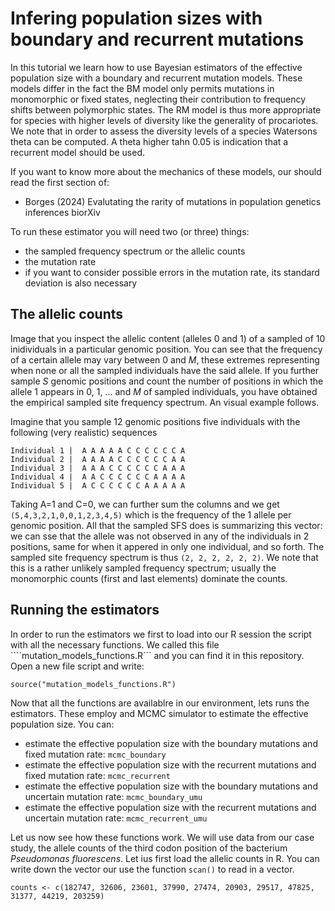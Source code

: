 # Infering population sizes with boundary and recurrent mutations 

In this tutorial we learn how to use Bayesian estimators of the effective population size with a boundary and recurrent mutation models. 
These models differ in the fact the BM model only permits mutations in monomorphic or fixed states, neglecting their contribution to frequency shifts between polymorphic states. 
The RM model is thus more appropriate for species with higher levels of diversity like the generality of procariotes. 
We note that in order to assess the diversity levels of a species Watersons theta can be computed. A theta higher tahn 0.05 is indication that a recurrent model should be used.

If you want to know more about the mechanics of these models, our should read the first section of:
* Borges (2024) Evalutating the rarity of mutations in population genetics inferences biorXiv

To run these estimator you will need two (or three) things:
* the sampled frequency spectrum or the allelic counts
* the mutation rate
* if you want to consider possible errors in the mutation rate, its standard deviation is also necessary


## The allelic counts 
Image that you inspect the allelic content (alleles 0 and 1) of a sampled of 10 inidividuals in a particular genomic position. You can see that the frequency of a certain allele may vary between 0 and $M$, these extremes representing when none or all the sampled individuals have the said allele. If you further sample $S$ genomic positions and count the number of positions in which the allele 1 appears in $0$, $1$, $...$ and $M$ of sampled individuals, you have obtained the empirical sampled site frequency spectrum. An visual example follows.

Imagine that you sample 12 genomic positions five individuals with the following (very realistic) sequences 

```
Individual 1 |  A A A A A C C C C C C A
Individual 2 |  A A A A C C C C C C A A
Individual 3 |  A A A C C C C C C A A A
Individual 4 |  A A C C C C C C A A A A
Individual 5 |  A C C C C C C A A A A A
```

Taking A=1 and C=0, we can further sum the columns and we get ```(5,4,3,2,1,0,0,1,2,3,4,5)``` which is the frequency of the 1 allele per genomic position. All that the sampled SFS does is summarizing this vector: we can sse that the allele was not observed in any of the individuals in 2 positions, same for when it appered in only one individual, and so forth. The sampled site frequency spectrum is thus  ````(2, 2, 2, 2, 2, 2)````. We note that this is a rather unlikely sampled frequency spectrum; usually the monomorphic counts (first and last elements) dominate the counts.

## Running the estimators

In order to run the estimators we first to load into our R session the script with all the necessary functions. We called this file ````mutation_models_functions.R``` and you can find it in this repository. 
Open a new file script and write:
```{r}
source("mutation_models_functions.R")
```

Now that all the functions are availablre in our environment, lets runs the estimators. These employ and MCMC simulator to estimate the effective population size. You can:
* estimate the effective population size with the boundary mutations and fixed mutation rate: ```mcmc_boundary```
* estimate the effective population size with the recurrent mutations and fixed mutation rate: ```mcmc_recurrent```
* estimate the effective population size with the boundary mutations and uncertain mutation rate: ```mcmc_boundary_umu```
* estimate the effective population size with the recurrent mutations and uncertain mutation rate: ```mcmc_recurrent_umu```

Let us now see how these functions work. We will use data from our case study, the allele counts of the third codon position of the bacterium *Pseudomonas fluorescens*.
Let ius first load the allelic counts in R. You can write down the vector our use the function ```scan()``` to read in a vector.
```{r}
counts <- c(182747, 32606, 23601, 37990, 27474, 20903, 29517, 47825, 31377, 44219, 203259)
```
